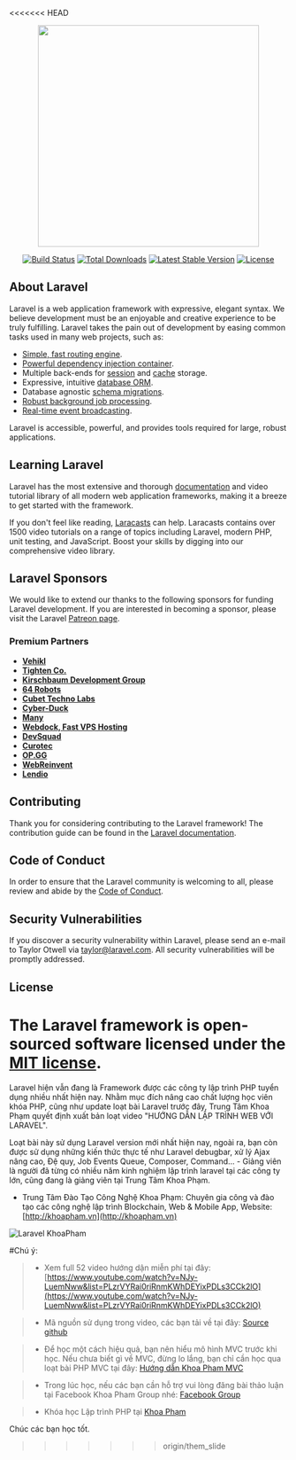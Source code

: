 <<<<<<< HEAD
<p align="center"><a href="https://laravel.com" target="_blank"><img src="https://raw.githubusercontent.com/laravel/art/master/logo-lockup/5%20SVG/2%20CMYK/1%20Full%20Color/laravel-logolockup-cmyk-red.svg" width="400"></a></p>

<p align="center">
<a href="https://travis-ci.org/laravel/framework"><img src="https://travis-ci.org/laravel/framework.svg" alt="Build Status"></a>
<a href="https://packagist.org/packages/laravel/framework"><img src="https://img.shields.io/packagist/dt/laravel/framework" alt="Total Downloads"></a>
<a href="https://packagist.org/packages/laravel/framework"><img src="https://img.shields.io/packagist/v/laravel/framework" alt="Latest Stable Version"></a>
<a href="https://packagist.org/packages/laravel/framework"><img src="https://img.shields.io/packagist/l/laravel/framework" alt="License"></a>
</p>

## About Laravel

Laravel is a web application framework with expressive, elegant syntax. We believe development must be an enjoyable and creative experience to be truly fulfilling. Laravel takes the pain out of development by easing common tasks used in many web projects, such as:

- [Simple, fast routing engine](https://laravel.com/docs/routing).
- [Powerful dependency injection container](https://laravel.com/docs/container).
- Multiple back-ends for [session](https://laravel.com/docs/session) and [cache](https://laravel.com/docs/cache) storage.
- Expressive, intuitive [database ORM](https://laravel.com/docs/eloquent).
- Database agnostic [schema migrations](https://laravel.com/docs/migrations).
- [Robust background job processing](https://laravel.com/docs/queues).
- [Real-time event broadcasting](https://laravel.com/docs/broadcasting).

Laravel is accessible, powerful, and provides tools required for large, robust applications.

## Learning Laravel

Laravel has the most extensive and thorough [documentation](https://laravel.com/docs) and video tutorial library of all modern web application frameworks, making it a breeze to get started with the framework.

If you don't feel like reading, [Laracasts](https://laracasts.com) can help. Laracasts contains over 1500 video tutorials on a range of topics including Laravel, modern PHP, unit testing, and JavaScript. Boost your skills by digging into our comprehensive video library.

## Laravel Sponsors

We would like to extend our thanks to the following sponsors for funding Laravel development. If you are interested in becoming a sponsor, please visit the Laravel [Patreon page](https://patreon.com/taylorotwell).

### Premium Partners

- **[Vehikl](https://vehikl.com/)**
- **[Tighten Co.](https://tighten.co)**
- **[Kirschbaum Development Group](https://kirschbaumdevelopment.com)**
- **[64 Robots](https://64robots.com)**
- **[Cubet Techno Labs](https://cubettech.com)**
- **[Cyber-Duck](https://cyber-duck.co.uk)**
- **[Many](https://www.many.co.uk)**
- **[Webdock, Fast VPS Hosting](https://www.webdock.io/en)**
- **[DevSquad](https://devsquad.com)**
- **[Curotec](https://www.curotec.com/services/technologies/laravel/)**
- **[OP.GG](https://op.gg)**
- **[WebReinvent](https://webreinvent.com/?utm_source=laravel&utm_medium=github&utm_campaign=patreon-sponsors)**
- **[Lendio](https://lendio.com)**

## Contributing

Thank you for considering contributing to the Laravel framework! The contribution guide can be found in the [Laravel documentation](https://laravel.com/docs/contributions).

## Code of Conduct

In order to ensure that the Laravel community is welcoming to all, please review and abide by the [Code of Conduct](https://laravel.com/docs/contributions#code-of-conduct).

## Security Vulnerabilities

If you discover a security vulnerability within Laravel, please send an e-mail to Taylor Otwell via [taylor@laravel.com](mailto:taylor@laravel.com). All security vulnerabilities will be promptly addressed.

## License

The Laravel framework is open-sourced software licensed under the [MIT license](https://opensource.org/licenses/MIT).
=======
Laravel hiện vẫn đang là Framework được các công ty lập trình PHP tuyển dụng nhiều nhất hiện nay. Nhằm mục đích nâng cao chất lượng học viên khóa PHP, cũng như update loạt bài Laravel trước đây, Trung Tâm Khoa Phạm quyết định xuất bản loạt video "HƯỚNG DẪN LẬP TRÌNH WEB VỚI LARAVEL".

Loạt bài này sử dụng Laravel version mới nhất hiện nay, ngoài ra, bạn còn được sử dụng những kiến thức thực tế như Laravel debugbar, xử lý Ajax nâng cao, Đệ quy, Job Events Queue, Composer, Command... - Giảng viên là người đã từng có nhiều năm kinh nghiệm lập trình laravel tại các công ty lớn, cũng đang là giảng viên tại Trung Tâm Khoa Phạm.

* Trung Tâm Đào Tạo Công Nghệ Khoa Phạm: Chuyên gia công và đào tạo các công nghệ lập trình Blockchain, Web & Mobile App, Website: [http://khoapham.vn](http://khoapham.vn)

![Laravel KhoaPham](./laravel-khoapham.png)

#Chú ý: 

> - Xem full 52 video hướng dận miễn phí tại đây: [https://www.youtube.com/watch?v=NJy-LuemNww&list=PLzrVYRai0riRnmKWhDEYixPDLs3CCk2lO](https://www.youtube.com/watch?v=NJy-LuemNww&list=PLzrVYRai0riRnmKWhDEYixPDLs3CCk2lO)

> - Mã nguồn sử dụng trong video, các bạn tải về tại đây: [Source github](https://khoapham.vn/public/images/laravel-khoapham.png)

> - Để học một cách hiệu quả, bạn nên hiểu mô hình MVC trước khi học. Nếu chưa biết gì về MVC, đừng lo lắng, bạn chỉ cần học qua loạt bài PHP MVC tại đây: [Hướng dẫn Khoa Pham MVC](https://github.com/khoaphp/php-mvc)

> - Trong lúc học, nếu các bạn cần hỗ trợ vui lòng đăng bài thảo luận tại Facebook Khoa Pham Group nhé: [Facebook Group](https://www.facebook.com/groups/1855436764695307)

> - Khóa học Lập trình PHP tại [Khoa Phạm](https://khoapham.vn/lap-trinh-php.html)

Chúc các bạn học tốt.
>>>>>>> origin/them_slide
